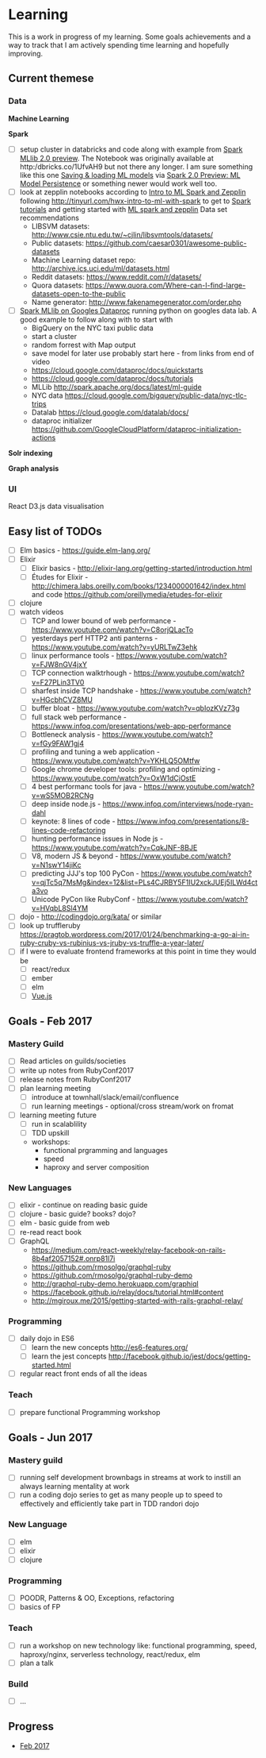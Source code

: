 # Learning

This is a work in progress of my learning. Some goals achievements and a way to
track that I am actively spending time learning and hopefully improving.

## Current themese

### Data

**Machine Learning**

**Spark**
  - [ ] setup cluster in databricks and code along with example from
    [Spark MLlib 2.0 preview](https://youtu.be/kvk4gnXL9H4). The Notebook
    was originally available at http:/dbricks.co/1UfvAH9 but not there any
    longer. I am sure something like this one
    [Saving & loading ML models](http://cdn2.hubspot.net/hubfs/438089/notebooks/spark2.0/ML%20persistence%20in%202.0.html)
    via [Spark 2.0 Preview: ML Model
    Persistence](https://databricks.com/blog/2016/05/31/apache-spark-2-0-preview-machine-learning-model-persistence.html)
    or something newer would work well too.
  - [ ] look at zepplin notebooks according to [Intro to ML Spark and Zepplin](https://youtu.be/k4KOmnenuFk)
    following http://tinyurl.com/hwx-intro-to-ml-with-spark
    to get to [Spark tutorials](https://hortonworks.com/apache/spark/#tutorials) and getting started with
    [ML spark and zepplin](https://hortonworks.com/hadoop-tutorial/intro-machine-learning-apache-spark-apache-zeppelin/)
    Data set recommendations
    - LIBSVM datasets: http://www.csie.ntu.edu.tw/~cjlin/libsvmtools/datasets/
    - Public datasets: https://github.com/caesar0301/awesome-public-datasets
    - Machine Learning dataset repo: http://archive.ics.uci.edu/ml/datasets.html
    - Reddit datasets: https://www.reddit.com/r/datasets/
    - Quora datasets: https://www.quora.com/Where-can-I-find-large-datasets-open-to-the-public
    - Name generator: http://www.fakenamegenerator.com/order.php
  - [ ] [Spark MLlib on Googles Dataproc](https://www.youtube.com/watch?v=6tgvHDYT_AM)
    running python on googles data lab. A good example to follow along with to start wlth
      - BigQuery on the NYC taxi public data
      - start a cluster
      - random forrest with Map output
      - save model for later use
    probably start here - from links from end of video
      - https://cloud.google.com/dataproc/docs/quickstarts
      - https://cloud.google.com/dataproc/docs/tutorials
      - MLLib http://spark.apache.org/docs/latest/ml-guide
      - NYC data https://cloud.google.com/bigquery/public-data/nyc-tlc-trips
      - Datalab https://cloud.google.com/datalab/docs/
      - dataproc initializer https://github.com/GoogleCloudPlatform/dataproc-initialization-actions

**Solr indexing**

**Graph analysis**

### UI

React
D3.js data visualisation

## Easy list of TODOs

  - [ ] Elm basics - https://guide.elm-lang.org/
  - [ ] Elixir
    - [ ] Elixir basics - http://elixir-lang.org/getting-started/introduction.html
    - [ ] Études for Elixir - http://chimera.labs.oreilly.com/books/1234000001642/index.html
      and code https://github.com/oreillymedia/etudes-for-elixir
  - [ ] clojure
  - [ ] watch videos
    - [ ] TCP and lower bound of web performance - https://www.youtube.com/watch?v=C8orjQLacTo
    - [ ] yesterdays perf HTTP2 anti panterns - https://www.youtube.com/watch?v=yURLTwZ3ehk
    - [ ] linux performance tools - https://www.youtube.com/watch?v=FJW8nGV4jxY
    - [ ] TCP connection walktrhough - https://www.youtube.com/watch?v=F27PLin3TV0
    - [ ] sharfest inside TCP handshake - https://www.youtube.com/watch?v=HGcbhCVZ8MU
    - [ ] buffer bloat - https://www.youtube.com/watch?v=qbIozKVz73g
    - [ ] full stack web performance - https://www.infoq.com/presentations/web-app-performance
    - [ ] Bottleneck analysis - https://www.youtube.com/watch?v=fGy9FAW1gj4
    - [ ] profiling and tuning a web application - https://www.youtube.com/watch?v=YKHLQ5OMtfw
    - [ ] Google chrome developer tools: profiling and optimizing - https://www.youtube.com/watch?v=OxW1dCjOstE
    - [ ] 4 best performanc tools for java - https://www.youtube.com/watch?v=wS5MOB2RCNg
    - [ ] deep inside node.js - https://www.infoq.com/interviews/node-ryan-dahl
    - [ ] keynote: 8 lines of code - https://www.infoq.com/presentations/8-lines-code-refactoring
    - [ ] hunting performance issues in Node js - https://www.youtube.com/watch?v=CqkJNF-8BJE
    - [ ] V8, modern JS & beyond - https://www.youtube.com/watch?v=N1swY14jiKc
    - [ ] predicting JJJ's top 100 PyCon - https://www.youtube.com/watch?v=qjTc5q7MsMg&index=12&list=PLs4CJRBY5F1IU2xckJUEj5ILWd4cta3vo
    - [ ] Unicode PyCon like RubyConf - https://www.youtube.com/watch?v=HVqbL8Sl4YM
  - [ ] dojo - http://codingdojo.org/kata/ or similar
  - [ ] look up truffleruby
        https://pragtob.wordpress.com/2017/01/24/benchmarking-a-go-ai-in-ruby-cruby-vs-rubinius-vs-jruby-vs-truffle-a-year-later/
  - [ ] if I were to evaluate frontend frameworks at this point in time they would be
    - [ ] react/redux
    - [ ] ember
    - [ ] elm
    - [ ] [Vue.js](https://vuejs.org/v2/guide/)

## Goals - Feb 2017

### Mastery Guild
  - [ ] Read articles on guilds/societies
  - [ ] write up notes from RubyConf2017
  - [ ] release notes from RubyConf2017
  - [ ] plan learning meeting
    - [ ] introduce at townhall/slack/email/confluence
    - [ ] run learning meetings - optional/cross stream/work on fromat
  - [ ] learning meeting future
    - [ ] run in scalablility
    - [ ] TDD upskill
    - workshops:
      - functional prgramming and languages
      - speed
      - haproxy and server composition

### New Languages
  - [ ] elixir - continue on reading basic guide
  - [ ] clojure - basic guide? books? dojo?
  - [ ] elm - basic guide from web
  - [ ] re-read react book
  - [ ] GraphQL
    - https://medium.com/react-weekly/relay-facebook-on-rails-8b4af2057152#.onrp81l7i
    - https://github.com/rmosolgo/graphql-ruby
    - https://github.com/rmosolgo/graphql-ruby-demo
    - http://graphql-ruby-demo.herokuapp.com/graphiql
    - https://facebook.github.io/relay/docs/tutorial.html#content
    - http://mgiroux.me/2015/getting-started-with-rails-graphql-relay/

### Programming
  - [ ] daily dojo in ES6
    - [ ] learn the new concepts http://es6-features.org/
    - [ ] learn the jest concepts
      http://facebook.github.io/jest/docs/getting-started.html
  - [ ] regular react front ends of all the ideas

### Teach
  - [ ] prepare functional Programming workshop

## Goals - Jun 2017

### Mastery guild
  - [ ] running self development brownbags in streams at work to instill an
    always learning mentality at work
  - [ ] run a coding dojo series to get as many people up to speed to
    effectively and efficiently take part in TDD randori dojo

### New Language
  - [ ] elm
  - [ ] elixir
  - [ ] clojure

### Programming
  - [ ] POODR, Patterns & OO, Exceptions, refactoring
  - [ ] basics of FP

### Teach
  - [ ] run a workshop on new technology like: functional programming, speed,
    haproxy/nginx, serverless technology, react/redux, elm
  - [ ] plan a talk

### Build
  - [ ] ...

## Progress

  * [Feb 2017](blog/201702_progress.md)

